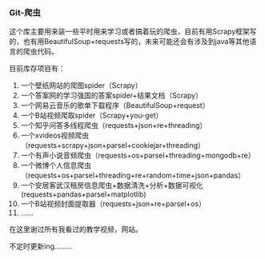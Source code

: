 ### Git-爬虫

这个库主要用来装一些平时用来学习或者搞着玩的爬虫，目前有用Scrapy框架写的，也有用BeautifulSoup+requests写的，未来可能还会有涉及到java等其他语言的爬虫代码。

目前库存项目有：

1. 一个壁纸网站的爬图spider（Scrapy）
2. 一个答案网的学习强国的答案spider+结果文档（Scrapy）
3. 一个网易云音乐的歌单下载程序（BeautifulSoup+request）
4. 一个B站视频爬取spider（Scrapy+you-get）
5. 一个知乎问答多线程爬虫（requests+json+re+threading）
6. 一个xvideos视频爬虫（requests+scrapy+json+parsel+cookiejar+threading）
7. 一个有声小说音频爬虫（requests+os+parsel+threading+mongodb+re）
8. 一个微博个人信息爬虫（requests+os+parsel+threading+re+random+time+json+pandas）
9. 一个安居客武汉租房信息爬虫+数据清洗+分析+数据可视化(requests+pandas+parsel+matplotlib)
10. 一个B站视频封面提取器（requests+json+re+parsel+os）
11. ……

在这里谢过所有我看过的教学视频，网站。

不定时更新ing.........

